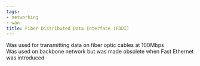 ```yaml
---
tags:
- networking
- wan
title: Fiber Distributed Data Interface (FDDI)
---
```


Was used for transmitting data on fiber optic cables at 100Mbps  
Was used on backbone network but was made obsolete when Fast Ethernet was introduced